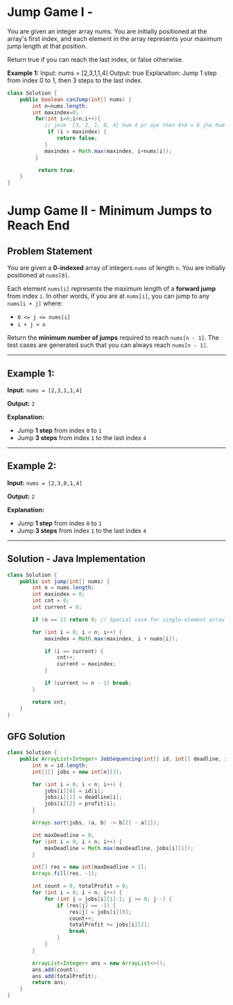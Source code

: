 # Jump Game I -
You are given an integer array nums. You are initially positioned at the array's first index, and each element in the array represents your maximum jump length at that position.

Return true if you can reach the last index, or false otherwise.

**Example 1:**
Input: nums = [2,3,1,1,4]
Output: true
Explanation: Jump 1 step from index 0 to 1, then 3 steps to the last index.
```java
class Solution {
    public boolean canJump(int[] nums) {
        int n=nums.length;
        int maxindex=0;
         for(int i=0;i<n;i++){
            // jese  [3, 2, 1, 0, 4] hum 4 pr aye then 4+4 = 8 jha hum ja hi nhi skte
             if (i > maxindex) {
                return false;
            }
            maxindex = Math.max(maxindex, i+nums[i]);
         }

          return true;
    }
}
```






# Jump Game II - Minimum Jumps to Reach End

## Problem Statement
You are given a **0-indexed** array of integers `nums` of length `n`. You are initially positioned at `nums[0]`.

Each element `nums[i]` represents the maximum length of a **forward jump** from index `i`. In other words, if you are at `nums[i]`, you can jump to any `nums[i + j]` where:
- `0 <= j <= nums[i]`
- `i + j < n`

Return the **minimum number of jumps** required to reach `nums[n - 1]`. The test cases are generated such that you can always reach `nums[n - 1]`.

---

## Example 1:
**Input:**
`nums = [2,3,1,1,4]`

**Output:**
`2`

**Explanation:**
- Jump **1 step** from index `0` to `1`
- Jump **3 steps** from index `1` to the last index `4`

---

## Example 2:
**Input:**
`nums = [2,3,0,1,4]`

**Output:**
`2`

**Explanation:**
- Jump **1 step** from index `0` to `1`
- Jump **3 steps** from index `1` to the last index `4`

---

## Solution - Java Implementation
```java
class Solution {
    public int jump(int[] nums) {
        int n = nums.length;
        int maxindex = 0;
        int cnt = 0;
        int current = 0;

        if (n == 1) return 0; // Special case for single-element array

        for (int i = 0; i < n; i++) {
            maxindex = Math.max(maxindex, i + nums[i]);

            if (i == current) {
                cnt++;
                current = maxindex;
            }

            if (current >= n - 1) break;
        }

        return cnt;
    }
}

```

## GFG Solution

```java
class Solution {
    public ArrayList<Integer> JobSequencing(int[] id, int[] deadline, int[] profit) {
        int n = id.length;
        int[][] jobs = new int[n][3];

        for (int i = 0; i < n; i++) {
            jobs[i][0] = id[i];
            jobs[i][1] = deadline[i];
            jobs[i][2] = profit[i];
        }

        Arrays.sort(jobs, (a, b) -> b[2] - a[2]);

        int maxDeadline = 0;
        for (int i = 0; i < n; i++) {
            maxDeadline = Math.max(maxDeadline, jobs[i][1]);
        }

        int[] res = new int[maxDeadline + 1];
        Arrays.fill(res, -1);

        int count = 0, totalProfit = 0;
        for (int i = 0; i < n; i++) {
            for (int j = jobs[i][1]-1; j >= 0; j--) {
                if (res[j] == -1) {
                    res[j] = jobs[i][0];
                    count++;
                    totalProfit += jobs[i][2];
                    break;
                }
            }
        }

        ArrayList<Integer> ans = new ArrayList<>();
        ans.add(count);
        ans.add(totalProfit);
        return ans;
    }
}
```
